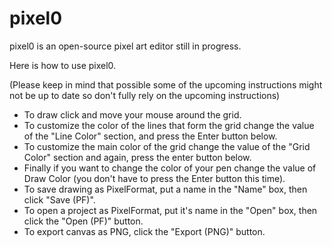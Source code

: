 
# pixel0

pixel0 is an open-source pixel art editor still in progress.

Here is how to use pixel0.

(Please keep in mind that possible some of the upcoming instructions might not be up to date so don't fully rely on the upcoming instructions)

- To draw click and move your mouse around the grid. 
- To customize the color of the lines that form the grid change the value of the "Line Color" section, and press the Enter button below.
- To customize the main color of the grid change the value of the "Grid Color" section and again, press the enter button below.
- Finally if you want to change the color of your pen change the value of Draw Color (you don't have to press the Enter button this time).
- To save drawing as PixelFormat, put a name in the "Name" box, then click "Save (PF)".
- To open a project as PixelFormat, put it's name in the "Open" box, then click the "Open (PF)" button.
- To export canvas as PNG, click the "Export (PNG)" button.
